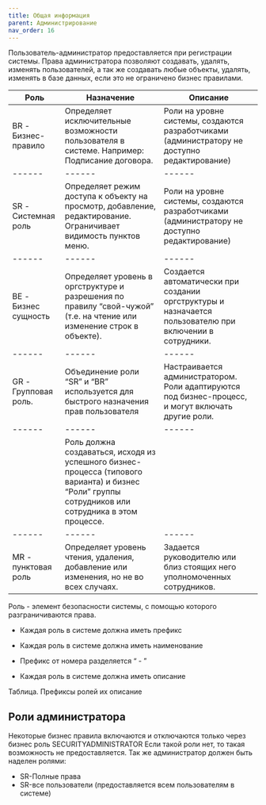 ```yaml
---
title: Общая информация
parent: Администрирование
nav_order: 16
---
```



Пользователь-администратор предоставляется при регистрации системы.
Права администратора позволяют создавать, удалять, изменять пользователей, а так же создавать
любые объекты, удалять, изменять в базе данных, если это не ограничено бизнес правилами.



Роль | Назначение | Описание
------ | ------ | ------
BR - Бизнес-правило | Определяет исключительные возможности пользователя в системе. Например: Подписание договора. | Роли на уровне системы, создаются разработчиками (администратору не доступно редактирование)
------ | ------ | ------
SR - Системная роль | Определяет режим доступа к объекту на просмотр, добавление, редактирование. Ограничивает видимость пунктов меню. | Роли на уровне системы, создаются разработчиками (администратору не доступно редактирование)
------ | ------ | ------
BE - Бизнес сущность | Определяет уровень в оргструктуре и разрешения по правилу “свой-чужой” (т.е. на чтение или изменение строк в объекте). | Создается автоматически при создании оргструктуры и назначается пользователю при включении в сотрудники.
------ | ------ | ------
GR - Групповая роль. | Объединение роли “SR” и “BR” используется для быстрого назначения прав пользователя | Настраивается администратором. Роли адаптируются под бизнес-процесс, и могут включать другие роли.
------ | ------ | ------
 | | Роль должна создаваться, исходя из успешного бизнес-процесса (типового варианта) и бизнес “Роли” группы сотрудников или сотрудника в этом процессе.
------ | ------ | ------
MR - пунктовая роль | Определяет уровень чтения, удаления, добавление или изменения, но не во всех случаях. | Задается руководителю или близ стоящих него уполномоченных сотрудников.

Роль - элемент безопасности системы, с помощью которого разграничиваются права.

- Каждая роль в системе должна иметь префикс

- Каждая роль в системе должна иметь наименование

- Префикс от номера разделяется “ - ”

- Каждая роль в системе должна иметь описание

Таблица. Префиксы ролей их описание

## Роли администратора
Некоторые бизнес правила включаются и отключаются только через бизнес роль SECURITYADMINISTRATOR
Если такой роли нет, то такая возможность не предоставляется.
Так же администратор должен быть наделен ролями:
- SR-Полные права
- SR-все пользователи (предоставляется всем пользователям в системе)
